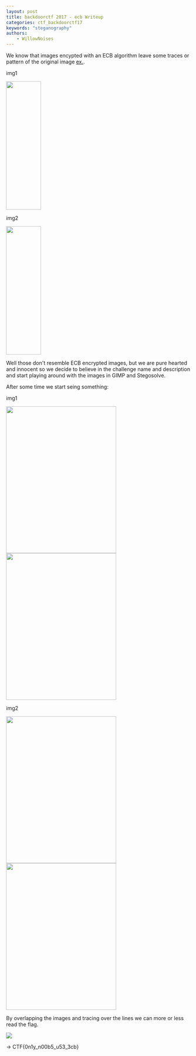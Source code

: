```yaml
---
layout: post
title: backdoorctf 2017 - ecb Writeup
categories: ctf_backdoorctf17
keywords: "steganography"
authors:
    - WillowNoises
---
```


We know that images encypted with an ECB algorithm leave some traces or pattern of the original image [ex.](https://i.stack.imgur.com/bXAUL.png).

img1

<img src="{{ site-url }}/assets/backdoorctf17/ecb-1.png" height="350" width="95">

img2

<img src="{{ site-url }}/assets/backdoorctf17/ecb-2.png" height="350" width="95">

Well those don't resemble ECB encrypted images, but we are pure hearted and innocent so we decide to believe in the challenge name and description and start playing around with the images in GIMP and Stegosolve.

After some time we start seing something:

img1


<img src="{{ site-url }}/assets/backdoorctf17/ecb-3.png" height="400" width="300">


<img src="{{ site-url }}/assets/backdoorctf17/ecb-4.png" height="400" width="300">

img2


<img src="{{ site-url }}/assets/backdoorctf17/ecb-5.jpg" height="400" width="300">


<img src="{{ site-url }}/assets/backdoorctf17/ecb-6.png" height="400" width="300">

By overlapping the images and tracing over the lines we can more or less read the flag.

<img src="{{ site-url }}/assets/backdoorctf17/ecb-7.png">


-> CTF{0n1y_n00b5_u53_3cb}
